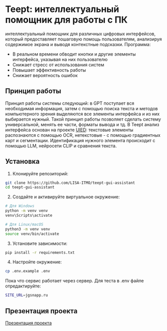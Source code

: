 # Teept: интеллектуальный помощник для работы с ПК

интеллектуальный помощник для различных цифровых интерфейсов, который предоставляет пошаговую помощь пользователям, анализируя содержимое экрана и выводя контекстные подсказки. Программа:

- В реальном времени обводит кнопки и другие элементы интерфейса, указывая на них пользователю
- Снижает стресс от использования систем
- Повышает эффективность работы
- Снижает вероятность ошибок


## Принцип работы

Принцип работы системы следующий: в GPT поступает вся необходимая информация, затем с помощью поиска текста и методов компьютерного зрения выделяются все элементы интерфейса и из них выбирается нужный. Такой принцип работы позволяет сделать систему универсальной, менять ее части, форматы вывода и тд.
В Teept анализ интерфейса основан на проекте [UIED](https://github.com/MulongXie/UIED): текстовые элементы распознаются с помощью OCR, нетекстовые - с помощью градиентных карт и сегментации. Идентификация нужного элемента происходит с помощью LLM, нейросети CLIP и сравнения текста.

## Установка
1. Клонируйте репозиторий:
```bash
git clone https://github.com/LISA-ITMO/teept-gui-assistant
cd teept-gui-assistant
```
2. Создайте и активируйте виртуальное окружение:
```bash
# Для Windows
python -m venv venv
venv\Scripts\activate

# Для Linux/macOS
python3 -m venv venv
source venv/bin/activate
```
3. Установите зависимости:
```bash
pip install -r requirements.txt
```
4. Настройте окружение:
```bash
cp .env.example .env
```
Пока что сервис работает через сервер. Для теста в .env файле отредактируйте:
```bash
SITE_URL=jgsnapp.ru
```

## Презентация проекта

[Презентация проекта](https://docs.google.com/presentation/d/127nuu38WjtxaIN9BR0QQFxxfG_cgFYLHdK59OeREjjY/edit?usp=sharing)
